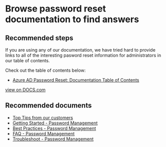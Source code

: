 <properties
    pageTitle="Browse password reset documentation to find answers"
    description="How to navigate SSPR documentation"
    service="microsoft.aad"
    resource="Microsoft_AAD_IAM"
    authors="gahug"
    displayOrder="990"
    selfHelpType="resource"
    resourceTags="sspr_passwordreset"
    cloudEnvironments="public, Fairfax"
    	articleId="37a166b9-2609-4eda-9849-2e777826e9f0"
	ownershipId="AzureIdentity_User"
/>

# Browse password reset documentation to find answers

## **Recommended steps**
If you are using any of our documentation, we have tried hard to provide links to all of the interesting pasword reset information for administrators in our table of contents.

Check out the table of contents below:
* [Azure AD Password Reset: Documentation Table of Contents](https://docs.microsoft.com/azure/active-directory/active-directory-passwords)

[view on DOCS.com](https://docs.microsoft.com/azure/active-directory/active-directory-passwords-getting-started#top-tip-documentation-navigation---use-our-table-of-contents-and-your-browsers-find-feature-to-find-answers)

## **Recommended documents**
* [Top Tips from our customers](https://docs.microsoft.com/azure/active-directory/active-directory-passwords-getting-started#top-tips-from-our-customers-to-read-before-you-begin)
* [Getting Started - Password Management](https://docs.microsoft.com/azure/active-directory/active-directory-passwords-getting-started)
* [Best Practices - Password Management](https://docs.microsoft.com/azure/active-directory/active-directory-passwords-best-practices)
* [FAQ - Password Management](https://docs.microsoft.com/azure/active-directory/active-directory-passwords-faq)
* [Troubleshoot - Password Management](https://docs.microsoft.com/azure/active-directory/active-directory-passwords-troubleshoot)
